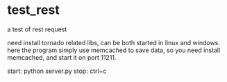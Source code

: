 test_rest
=========

a test of rest request

need install tornado related libs, can be both started in linux and windows.
here the program simply use memcached to save data, so you need install memcached, and start it on port 11211.

start: python server.py
stop: ctrl+c
